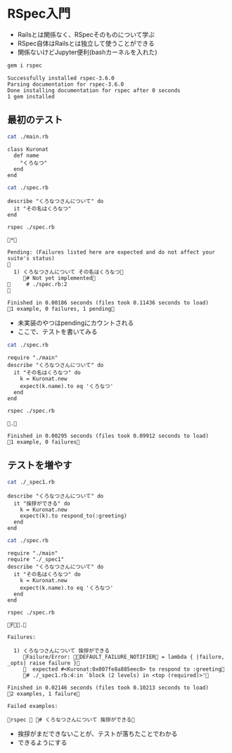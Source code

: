 # RSpec入門
* Railsとは関係なく、RSpecそのものについて学ぶ
* RSpec自体はRailsとは独立して使うことができる
* 関係ないけどJupyter便利(bashカーネルを入れた)


```bash
gem i rspec
```

    Successfully installed rspec-3.6.0
    Parsing documentation for rspec-3.6.0
    Done installing documentation for rspec after 0 seconds
    1 gem installed


## 最初のテスト


```bash
cat ./main.rb
```

    class Kuronat
      def name
        "くろなつ"
      end
    end



```bash
cat ./spec.rb
```

    describe "くろなつさんについて" do
      it "その名はくろなつ"
    end



```bash
rspec ./spec.rb
```

    *
    
    Pending: (Failures listed here are expected and do not affect your suite's status)
    
      1) くろなつさんについて その名はくろなつ
         # Not yet implemented
         # ./spec.rb:2
    
    
    Finished in 0.00186 seconds (files took 0.11436 seconds to load)
    1 example, 0 failures, 1 pending
    


* 未実装のやつはpendingにカウントされる
* ここで、テストを書いてみる


```bash
cat ./spec.rb
```

    require "./main"
    describe "くろなつさんについて" do
      it "その名はくろなつ" do
        k = Kuronat.new
        expect(k.name).to eq 'くろなつ'
      end
    end



```bash
rspec ./spec.rb
```

    .
    
    Finished in 0.00295 seconds (files took 0.09912 seconds to load)
    1 example, 0 failures
    


## テストを増やす


```bash
cat ./_spec1.rb
```

    describe "くろなつさんについて" do
      it "挨拶ができる" do
        k = Kuronat.new
        expect(k).to respond_to(:greeting)
      end
    end



```bash
cat ./spec.rb
```

    require "./main"
    require "./_spec1"
    describe "くろなつさんについて" do
      it "その名はくろなつ" do
        k = Kuronat.new
        expect(k.name).to eq 'くろなつ'
      end
    end



```bash
rspec ./spec.rb
```

    F.
    
    Failures:
    
      1) くろなつさんについて 挨拶ができる
         Failure/Error: DEFAULT_FAILURE_NOTIFIER = lambda { |failure, _opts| raise failure }
           expected #<Kuronat:0x007fe8a885eec0> to respond to :greeting
         # ./_spec1.rb:4:in `block (2 levels) in <top (required)>'
    
    Finished in 0.02146 seconds (files took 0.10213 seconds to load)
    2 examples, 1 failure
    
    Failed examples:
    
    rspec  # くろなつさんについて 挨拶ができる
    




* 挨拶がまだできないことが、テストが落ちたことでわかる
* できるようにする
